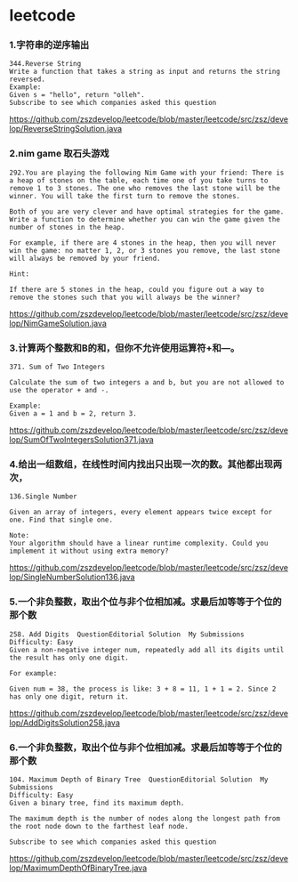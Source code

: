 # leetcode



### 1.字符串的逆序输出
	344.Reverse String
	Write a function that takes a string as input and returns the string reversed.
	Example:
	Given s = "hello", return "olleh".
	Subscribe to see which companies asked this question
	
<https://github.com/zszdevelop/leetcode/blob/master/leetcode/src/zsz/develop/ReverseStringSolution.java>

### 2.nim game 取石头游戏


	292.You are playing the following Nim Game with your friend: There is a heap of stones on the table, each time one of you take turns to remove 1 to 3 stones. The one who removes the last stone will be the winner. You will take the first turn to remove the stones.

	Both of you are very clever and have optimal strategies for the game. Write a function to determine whether you can win the game given the number of stones in the heap.

	For example, if there are 4 stones in the heap, then you will never win the game: no matter 1, 2, or 3 stones you remove, the last stone will always be removed by your friend.

	Hint:

	If there are 5 stones in the heap, could you figure out a way to remove the stones such that you will always be the winner?
	
	
<https://github.com/zszdevelop/leetcode/blob/master/leetcode/src/zsz/develop/NimGameSolution.java>

### 3.计算两个整数和B的和，但你不允许使用运算符+和—。

	371. Sum of Two Integers

	Calculate the sum of two integers a and b, but you are not allowed to use the operator + and -.

	Example:
	Given a = 1 and b = 2, return 3.




<https://github.com/zszdevelop/leetcode/blob/master/leetcode/src/zsz/develop/SumOfTwoIntegersSolution371.java>

### 4.给出一组数组，在线性时间内找出只出现一次的数。其他都出现两次，

	136.Single Number

	Given an array of integers, every element appears twice except for one. Find that single one.

	Note:
	Your algorithm should have a linear runtime complexity. Could you implement it without using extra memory?
	
<https://github.com/zszdevelop/leetcode/blob/master/leetcode/src/zsz/develop/SingleNumberSolution136.java>

### 5.一个非负整数，取出个位与非个位相加减。求最后加等等于个位的那个数

	258. Add Digits  QuestionEditorial Solution  My Submissions
	Difficulty: Easy
	Given a non-negative integer num, repeatedly add all its digits until the result has only one digit.

	For example:

	Given num = 38, the process is like: 3 + 8 = 11, 1 + 1 = 2. Since 2 has only one digit, return it.


<https://github.com/zszdevelop/leetcode/blob/master/leetcode/src/zsz/develop/AddDigitsSolution258.java>

### 6.一个非负整数，取出个位与非个位相加减。求最后加等等于个位的那个数

	104. Maximum Depth of Binary Tree  QuestionEditorial Solution  My Submissions
	Difficulty: Easy
	Given a binary tree, find its maximum depth.

	The maximum depth is the number of nodes along the longest path from the root node down to the farthest leaf node.

	Subscribe to see which companies asked this question

<https://github.com/zszdevelop/leetcode/blob/master/leetcode/src/zsz/develop/MaximumDepthOfBinaryTree.java>